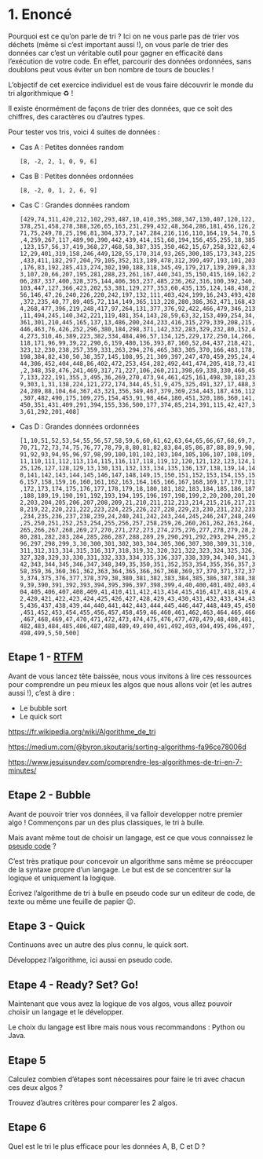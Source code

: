 # 1. Enoncé

Pourquoi est ce qu’on parle de tri ? Ici on ne vous parle pas de trier vos déchets (même si c’est important aussi !), on vous parle de trier des données car c’est un véritable outil pour gagner en efficacité dans l’exécution de votre code. En effet, parcourir des données ordonnées, sans doublons peut vous éviter un bon nombre de tours de boucles !

L’objectif de cet exercice individuel est de vous faire découvrir le monde du tri algorithmique ♻️ !

Il existe énormément de façons de trier des données, que ce soit des chiffres, des caractères ou d’autres types.

Pour tester vos tris, voici 4 suites de données :

- Cas A : Petites données random
    
    `[8, -2, 2, 1, 0, 9, 6]`
    
- Cas B : Petites données ordonnées
    
    `[8, -2, 0, 1, 2, 6, 9]`
    
- Cas C : Grandes données random
    
    `[429,74,311,420,212,102,293,487,10,410,395,308,347,130,407,120,122,378,251,458,278,388,326,65,163,231,299,432,48,364,286,181,456,126,271,75,249,78,25,196,81,304,373,7,147,284,216,116,110,164,19,54,70,5,4,259,267,117,489,90,390,442,439,414,151,68,194,156,455,255,18,385,123,157,56,37,419,368,27,468,58,387,335,350,462,15,67,258,322,62,412,29,401,319,158,246,449,128,55,170,314,93,265,300,185,173,343,225,433,411,182,297,204,79,105,352,313,189,478,312,399,497,193,101,203,176,83,192,285,413,274,302,190,188,318,345,49,179,217,139,209,8,333,107,20,66,207,195,281,288,23,261,167,440,341,35,150,415,169,162,206,287,337,400,328,375,144,406,363,237,485,236,262,316,100,392,340,103,447,127,366,423,202,53,381,129,277,353,60,435,135,124,148,438,256,146,47,26,240,226,220,242,197,132,111,403,424,199,16,243,493,428,372,235,40,77,89,405,72,114,149,365,113,228,280,386,362,471,168,434,268,477,396,219,248,417,97,264,131,377,376,92,422,466,479,346,213,11,494,245,140,342,221,119,481,354,143,28,59,63,32,153,499,254,34,361,301,210,445,165,137,13,486,200,244,233,416,315,279,339,208,215,446,463,76,426,252,296,380,184,298,371,142,332,283,329,232,80,152,44,273,310,46,389,223,382,334,484,496,57,134,125,229,172,250,14,266,118,171,96,99,39,22,290,6,159,480,136,393,87,160,52,84,437,218,421,323,12,230,238,257,359,331,263,294,276,465,383,305,370,166,483,178,198,384,82,430,50,38,357,145,108,95,21,309,397,247,470,459,295,24,444,306,452,404,448,86,402,472,253,454,282,492,441,474,205,418,73,41,2,348,358,476,241,469,317,71,227,106,260,211,398,69,338,330,460,457,133,222,191,355,3,495,36,269,270,473,94,461,425,161,498,30,183,239,303,1,31,138,224,121,272,174,344,45,51,9,475,325,491,327,17,488,324,289,88,104,64,367,43,321,356,349,467,379,369,234,443,187,436,112,307,482,490,175,109,275,154,453,91,98,464,180,451,320,186,360,141,450,351,431,409,291,394,155,336,500,177,374,85,214,391,115,42,427,33,61,292,201,408]`
    
- Cas D : Grandes données ordonnées
    
    `[1,10,51,52,53,54,55,56,57,58,59,6,60,61,62,63,64,65,66,67,68,69,7,70,71,72,73,74,75,76,77,78,79,8,80,81,82,83,84,85,86,87,88,89,9,90,91,92,93,94,95,96,97,98,99,100,101,102,103,104,105,106,107,108,109,11,110,111,112,113,114,115,116,117,118,119,12,120,121,122,123,124,125,126,127,128,129,13,130,131,132,133,134,135,136,137,138,139,14,140,141,142,143,144,145,146,147,148,149,15,150,151,152,153,154,155,156,157,158,159,16,160,161,162,163,164,165,166,167,168,169,17,170,171,172,173,174,175,176,177,178,179,18,180,181,182,183,184,185,186,187,188,189,19,190,191,192,193,194,195,196,197,198,199,2,20,200,201,202,203,204,205,206,207,208,209,21,210,211,212,213,214,215,216,217,218,219,22,220,221,222,223,224,225,226,227,228,229,23,230,231,232,233,234,235,236,237,238,239,24,240,241,242,243,244,245,246,247,248,249,25,250,251,252,253,254,255,256,257,258,259,26,260,261,262,263,264,265,266,267,268,269,27,270,271,272,273,274,275,276,277,278,279,28,280,281,282,283,284,285,286,287,288,289,29,290,291,292,293,294,295,296,297,298,299,3,30,300,301,302,303,304,305,306,307,308,309,31,310,311,312,313,314,315,316,317,318,319,32,320,321,322,323,324,325,326,327,328,329,33,330,331,332,333,334,335,336,337,338,339,34,340,341,342,343,344,345,346,347,348,349,35,350,351,352,353,354,355,356,357,358,359,36,360,361,362,363,364,365,366,367,368,369,37,370,371,372,373,374,375,376,377,378,379,38,380,381,382,383,384,385,386,387,388,389,39,390,391,392,393,394,395,396,397,398,399,4,40,400,401,402,403,404,405,406,407,408,409,41,410,411,412,413,414,415,416,417,418,419,42,420,421,422,423,424,425,426,427,428,429,43,430,431,432,433,434,435,436,437,438,439,44,440,441,442,443,444,445,446,447,448,449,45,450,451,452,453,454,455,456,457,458,459,46,460,461,462,463,464,465,466,467,468,469,47,470,471,472,473,474,475,476,477,478,479,48,480,481,482,483,484,485,486,487,488,489,49,490,491,492,493,494,495,496,497,498,499,5,50,500]`
    

## Etape 1 - [RTFM](https://fr.wikipedia.org/wiki/RTFM_(expression))

Avant de vous lancez tête baissée, nous vous invitons à lire ces ressources pour comprendre un peu mieux les algos que nous allons voir (et les autres aussi !), c’est à dire :

- Le bubble sort
- Le quick sort

https://fr.wikipedia.org/wiki/Algorithme_de_tri

https://medium.com/@byron.skoutaris/sorting-algorithms-fa96ce78006d

https://www.jesuisundev.com/comprendre-les-algorithmes-de-tri-en-7-minutes/

## Etape 2 - Bubble

Avant de pouvoir trier vos données, il va falloir developper notre premier algo ! Commençons par un des plus classiques, le tri à bulle.

Mais avant même tout de choisir un langage, est ce que vous connaissez le [pseudo code](https://fr.wikipedia.org/wiki/Pseudo-code) ?

C’est très pratique pour concevoir un algorithme sans même se préoccuper de la syntaxe propre d’un langage. Le but est de se concentrer sur la logique et uniquement la logique.

Écrivez l’algorithme de tri à bulle en pseudo code sur un editeur de code, de texte ou même une feuille de papier 😉.

## Etape 3 - Quick

Continuons avec un autre des plus connu, le quick sort. 

Développez l’algorithme, ici aussi en pseudo code.

## Etape 4 - Ready? Set? Go!

Maintenant que vous avez la logique de vos algos, vous allez pouvoir choisir un langage et le développer.

Le choix du langage est libre mais nous vous recommandons : Python ou Java.

## Etape 5

Calculez combien d’étapes sont nécessaires pour faire le tri avec chacun ces deux algos ?

Trouvez d’autres critères pour comparer les 2 algos.

## Etape 6

Quel est le tri le plus efficace pour les données A, B, C et D ?

